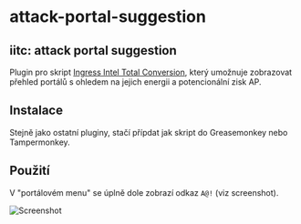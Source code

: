attack-portal-suggestion
========================

iitc: attack portal suggestion
------------------------------
Plugin pro skript [Ingress Intel Total Conversion](https://github.com/breunigs/ingress-intel-total-conversion), který umožnuje zobrazovat přehled portálů s ohledem na jejich energii a potencionální zisk AP.

Instalace
---------
Stejně jako ostatní pluginy, stačí přípdat jak skript do Greasemonkey nebo Tampermonkey.

Použití
-------
V "portálovém menu" se úplně dole zobrazí odkaz `A@!` (viz screenshot).

![Screenshot](https://raw.github.com/jenscz/attack-portal-suggestion/master/screenshot_menu.png)
